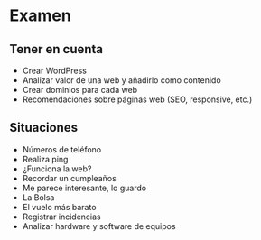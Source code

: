 # Examen

## Tener en cuenta
- Crear WordPress
- Analizar valor de una web y añadirlo como contenido
- Crear dominios para cada web
- Recomendaciones sobre páginas web (SEO, responsive, etc.)

## Situaciones
- Números de teléfono
- Realiza ping
- ¿Funciona la web?
- Recordar un cumpleaños
- Me parece interesante, lo guardo
- La Bolsa
- El vuelo más barato
- Registrar incidencias
- Analizar hardware y software de equipos
